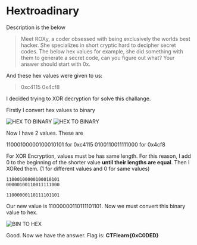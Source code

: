 # Hextroadinary

Description is the below

> Meet ROXy, a coder obsessed with being exclusively the worlds best hacker. She specializes in short cryptic hard to decipher secret codes. The below hex values for example, she did something with them to generate a secret code, can you figure out what? Your answer should start with 0x.

And these hex values were given to us:

> 0xc4115 0x4cf8

I decided trying to XOR decryption for solve this challange.

Firstly I convert hex values to binary

![HEX TO BINARY](https://github.com/tunahan994/ctf-learn-writeups/blob/main/Writeups/Hextroadinary/img/hex_to_bin_1.png)
![HEX TO BINARY](https://github.com/tunahan994/ctf-learn-writeups/blob/main/Writeups/Hextroadinary/img/hex_to_bin_2.png)

Now I have 2 values. These are

11000100000100010101 for 0xc4115
0100110011111000 for 0x4cf8

For XOR Encryption, values must be has same length. For this reason, I add 0 to the beginning of the shorter value **until their lengths are equal**.
Then I XORed them. (1 for different values and 0 for same values)

```
11000100000100010101
00000100110011111000

11000000110111101101
```

Our new value is 11000000110111101101. Now we must convert this binary value to hex.

![BIN TO HEX](https://github.com/tunahan994/ctf-learn-writeups/blob/main/Writeups/Hextroadinary/img/bin_to_hex_1.png)

Good. Now we have the answer.
Flag is:
**CTFlearn{0xC0DED}**

